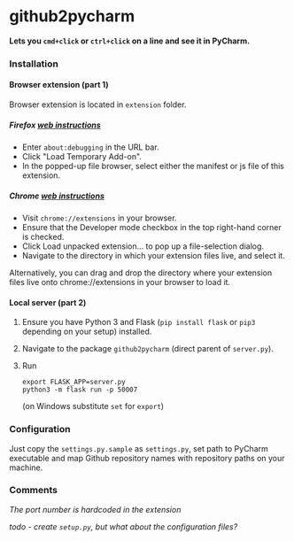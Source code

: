 # github2pycharm
__Lets you `cmd+click` or `ctrl+click` on a line and see it in PyCharm.__

### Installation

#### Browser extension (part 1)
Browser extension is located in `extension` folder.

##### Firefox [web instructions](https://developer.mozilla.org/en-US/Add-ons/WebExtensions/Temporary_Installation_in_Firefox)
 - Enter `about:debugging` in the URL bar.
 - Click "Load Temporary Add-on".
 - In the popped-up file browser, select either the manifest or js file of this extension.
 
##### Chrome [web instructions](https://developer.chrome.com/extensions/getstarted#unpacked)
 - Visit `chrome://extensions` in your browser.
 - Ensure that the Developer mode checkbox in the top right-hand corner is checked.
 - Click Load unpacked extension… to pop up a file-selection dialog.
 - Navigate to the directory in which your extension files live, and select it.

Alternatively, you can drag and drop the directory where your extension files live onto chrome://extensions in your browser to load it.

#### Local server  (part 2)
1) Ensure you have Python 3 and Flask (`pip install flask` or `pip3` depending on your setup) installed.
2) Navigate to the package `github2pycharm` (direct parent of `server.py`).
3) Run

    ```shell
    export FLASK_APP=server.py
    python3 -m flask run -p 50007
    ```
    (on Windows substitute `set` for `export`) 

### Configuration
Just copy the `settings.py.sample` as `settings.py`, set path to PyCharm executable and map Github repository names with repository paths on your machine. 


### Comments
*The port number is hardcoded in the extension*

*todo - create `setup.py`, but what about the configuration files?*
